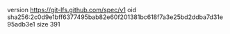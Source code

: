 version https://git-lfs.github.com/spec/v1
oid sha256:2c0d9e1bff6377495bab82e60f201381bc618f7a3e25bd2ddba7d31e95adb3e1
size 391
